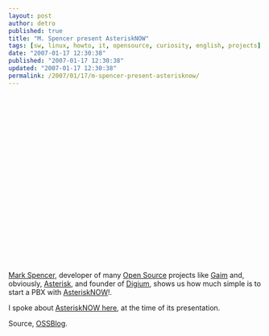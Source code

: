 ```yaml
---
layout: post
author: detro
published: true
title: "M. Spencer present AsteriskNOW"
tags: [sw, linux, howto, it, opensource, curiosity, english, projects]
date: "2007-01-17 12:30:38"
published: "2007-01-17 12:30:38"
updated: "2007-01-17 12:30:38"
permalink: /2007/01/17/m-spencer-present-asterisknow/
---
```


<div align="center"><object width="425" height="350"><param name="movie" value="http://www.youtube.com/v/ONOxNJquatk"></param><param name="wmode" value="transparent"></param><embed src="http://www.youtube.com/v/ONOxNJquatk" type="application/x-shockwave-flash" wmode="transparent" width="425" height="350"></embed></object></div>

<a href="http://en.wikipedia.org/wiki/Mark_Spencer">
Mark Spencer</a>, developer of many <a href="http://en.wikipedia.org/wiki/Open_Source">Open Source</a> projects like <a href="http://gaim.sourceforge.net/">Gaim</a> and, obviously, <a href="http://www.asterisk.org/">Asterisk</a>, and founder of <a href="http://www.digium.com/">Digium</a>, shows us how much simple is to start a PBX with <a href="http://www.asterisknow.org/">AsteriskNOW</a>!.

I spoke about <a href="http://www.detronizator.org/2007/01/04/asterisk-now/">AsteriskNOW here</a>, at the time of its presentation.

Source, <a href="http://www.ossblog.it/post/1827/mark-spencer-presenta-asterisknow">OSSBlog</a>.
